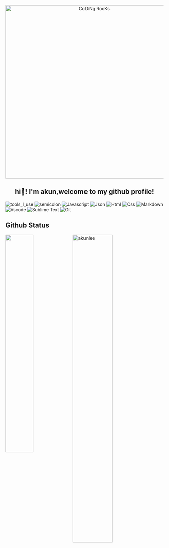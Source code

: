 <div align="center" width="50">

<img src="https://github.com/akunlee/akunlee/blob/main/images/dev-working_rounded.gif?raw=true" href="https://github.com/akunlee" alt="CoDiNg RocKs"  width="550"/><br> 
  
<h2>
  hi👋! I'm akun,welcome to my github profile!
</h2>

</div>

![tools_I_use](https://img.shields.io/badge/-%F0%9F%9A%80%20Tools%20I%20use-orange)
![semicolon](https://img.shields.io/badge/-%3A-orange)
![Javascript](https://img.shields.io/badge/JavaScript-323330?style=flat&logo=javascript&logoColor=F7DF1E)
![Json](https://img.shields.io/badge/json-5E5C5C?style=flat&logo=json&logoColor=white)
![Html](https://img.shields.io/badge/HTML5-E34F26?style=flat&logo=html5&logoColor=white)
![Css](https://img.shields.io/badge/CSS3-1572B6?style=flat&logo=css3&logoColor=white)
![Markdown](https://img.shields.io/badge/Markdown-000000?style=flat&logo=markdown&logoColor=white)
![Vscode](https://img.shields.io/badge/Visual_Studio_Code-0078D4?style=flat&logo=visual%20studio%20code&logoColor=white)
![Sublime Text](https://img.shields.io/badge/sublime_text-%23575757.svg?&style=flat&logo=sublime-text&logoColor=important)
![Git](https://img.shields.io/badge/GIT-E44C30?style=flat&logo=git&logoColor=white)

<h2> Github Status </h2> 
<a href="https://github.com/akunlee/github-readme-stats"><img align="left" width="42%" src="https://github-readme-stats.vercel.app/api/top-langs/?username=akunlee&layout=compact&theme=tokyonight" /></a>
<img width="50%" src="https://github-readme-stats.vercel.app/api?username=akunlee&show_icons=true&theme=tokyonight" alt="akunlee" />
